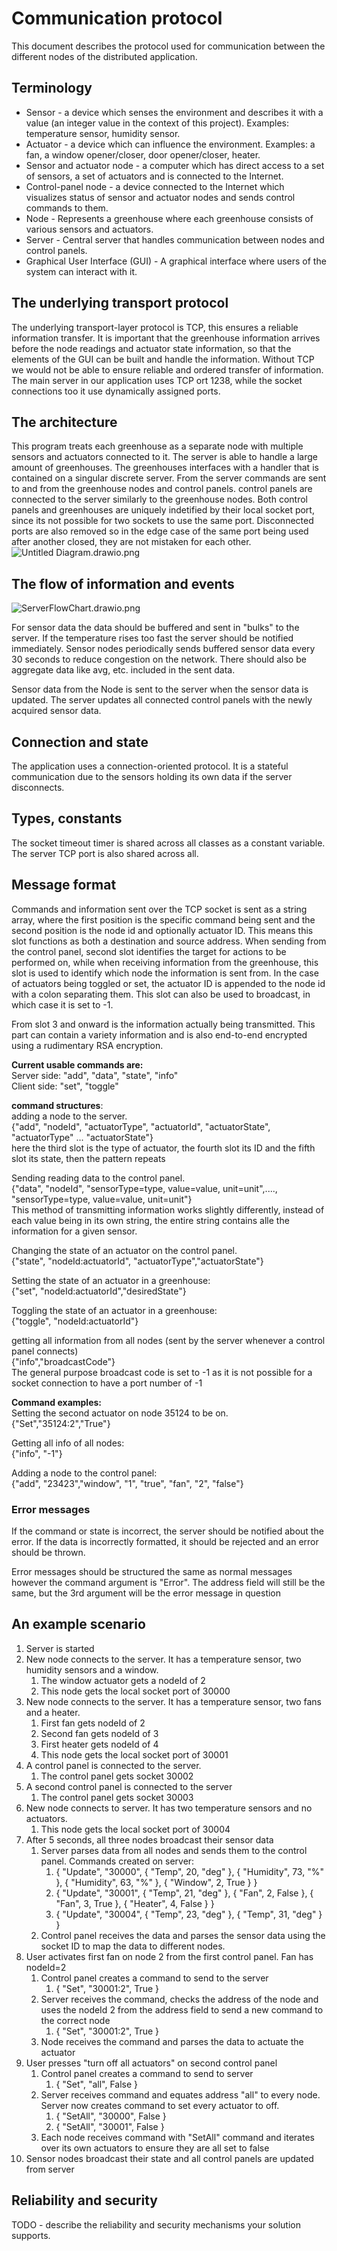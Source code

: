 # Communication protocol

This document describes the protocol used for communication between the different nodes of the
distributed application.

## Terminology

* Sensor - a device which senses the environment and describes it with a value (an integer value in
  the context of this project). Examples: temperature sensor, humidity sensor.
* Actuator - a device which can influence the environment. Examples: a fan, a window opener/closer,
  door opener/closer, heater.
* Sensor and actuator node - a computer which has direct access to a set of sensors, a set of
  actuators and is connected to the Internet.
* Control-panel node - a device connected to the Internet which visualizes status of sensor and
  actuator nodes and sends control commands to them.
* Node - Represents a greenhouse where each greenhouse consists of various sensors and actuators.
* Server - Central server that handles communication between nodes and control panels.
* Graphical User Interface (GUI) - A graphical interface where users of the system can interact with
  it.

## The underlying transport protocol
<!--TODO - what transport-layer protocol do you use? TCP? UDP? What port number(s)? Why did you 
choose this transport layer protocol? -->

The underlying transport-layer protocol is TCP, this ensures a reliable information transfer. It is important that the
greenhouse information arrives before the node readings and actuator state information, so that the elements of the GUI
can be built and handle the information. Without TCP we would not be able to ensure reliable and ordered transfer of
information. The main server in our application uses TCP ort 1238, while the socket connections too it use dynamically
assigned ports.


## The architecture
<!--TODO - show the general architecture of your network. Which part is a server? Who are clients? 
Do you have one or several servers? Perhaps include a picture here. -->

This program treats each greenhouse as a separate node with multiple sensors and actuators connected to it. The server
is able to handle a large amount of greenhouses. The greenhouses interfaces with a handler that is contained on a singular
discrete server. From the server commands are sent to and from the greenhouse nodes and control panels. control panels
are connected to the server similarly to the greenhouse nodes. Both control panels and greenhouses are uniquely
indetified by their local socket port, since its not possible for two sockets to use the same port. Disconnected ports
are also removed so in the edge case of the same port being used after another closed, they are not mistaken for each other.
![Untitled Diagram.drawio.png](..%2F..%2F..%2F..%2FDownloads%2FUntitled%20Diagram.drawio.png)

## The flow of information and events
<!--TODO - describe what each network node does and when. Some periodic events? Some reaction on 
incoming packets? Perhaps split into several subsections, where each subsection describes one 
node type (For example: one subsection for sensor/actuator nodes, one for control panel nodes). -->

<!--TODO - Expand -->
![ServerFlowChart.drawio.png](..%2F..%2F..%2F..%2FDownloads%2FServerFlowChart.drawio.png)

For sensor data the data should be buffered and sent in "bulks" to the server. If the temperature rises too fast the
server should be notified immediately. Sensor nodes periodically sends buffered sensor data every 30 seconds to reduce
congestion on the network. There should also be aggregate data like avg, etc. included in the sent data.

Sensor data from the Node is sent to the server when the sensor data is updated. 
The server updates all connected control panels with the newly acquired sensor data.

## Connection and state
<!-- TODO - is your communication protocol connection-oriented or connection-less? Is it stateful or 
stateless? -->
The application uses a connection-oriented protocol. It is a stateful communication due to the sensors holding its own
data if the server disconnects.

## Types, constants
<!--TODO - Do you have some specific value types you use in several messages? They you can describe 
them here. --> 
The socket timeout timer is shared across all classes as a constant variable. The server TCP port is also shared across
all.

## Message format
<!--TODO - describe the general format of all messages. Then describe specific format for each 
message type in your protocol. -->

Commands and information sent over the TCP socket is sent as a string array, where the first position is the
specific command being sent and the second position is the node id and optionally actuator ID. This means this slot 
functions as both a destination and source address. When sending from the control panel, second slot identifies the 
target for actions to be performed on, while when receiving information from the greenhouse, this slot is used to 
identify which node the information is sent from. In the case of actuators being toggled or set, the actuator ID is
appended to the node id with a colon separating them. This slot can also be used to broadcast, in which case it is set
to -1.

From slot 3 and onward is the information actually being transmitted. This part can contain a variety information and 
is also end-to-end encrypted using a rudimentary RSA encryption.  

**Current usable commands are:**   
Server side: "add", "data", "state", "info"  
Client side: "set", "toggle"

**command structures**:  
adding a node to the server.  
{"add", "nodeId", "actuatorType", "actuatorId", "actuatorState", "actuatorType" ... "actuatorState"}  
here the third slot is the type of actuator, the fourth slot its ID and the fifth slot its state, then the pattern repeats  

Sending reading data to the control panel.  
{"data", "nodeId", "sensorType=type, value=value, unit=unit",...., "sensorType=type, value=value, unit=unit"}   
This method of transmitting information works slightly differently, instead of each value being in its own string,
the entire string contains alle the information for a given sensor.

Changing the state of an actuator on the control panel.  
{"state", "nodeId:actuatorId", "actuatorType","actuatorState"}

Setting the state of an actuator in a greenhouse:  
{"set", "nodeId:actuatorId","desiredState"}

Toggling the state of an actuator in a greenhouse:  
{"toggle", "nodeId:actuatorId"}

getting all information from all nodes (sent by the server whenever a control panel connects)  
{"info","broadcastCode"}  
The general purpose broadcast code is set to -1 as it is not possible for a socket connection to have a port number of -1

**Command examples:**   
Setting the second actuator on node 35124 to be on.  
{"Set","35124:2","True"}

Getting all info of all nodes:  
{"info", "-1"}

Adding a node to the control panel:  
{"add", "23423","window", "1", "true", "fan", "2", "false"}


### Error messages
<!--TODO - describe the possible error messages that nodes can send in your system. -->

If the command or state is incorrect, the server should be notified about the error. If the data is incorrectly formatted,
it should be rejected and an error should be thrown.

Error messages should be structured the same as normal messages however the command argument is "Error".
The address field will still be the same, but the 3rd argument will be the error message in question

## An example scenario
<!-- TODO - describe a typical scenario. How would it look like from communication perspective? When 
are connections established? Which packets are sent? How do nodes react on the packets? An 
example scenario could be as follows:-->

1. Server is started
2. New node connects to the server. It has a temperature sensor, two humidity sensors and a window.
   1. The window actuator gets a nodeId of 2
   2. This node gets the local socket port of 30000
3. New node connects to the server. It has a temperature sensor, two fans and a heater.
   1. First fan gets nodeId of 2
   2. Second fan gets nodeId of 3
   3. First heater gets nodeId of 4
   4. This node gets the local socket port of 30001
4. A control panel is connected to the server.
   1. The control panel gets socket 30002
5. A second control panel is connected to the server
   1. The control panel gets socket 30003
5. New node connects to server. It has two temperature sensors and no actuators.
   1. This node gets the local socket port of 30004
6. After 5 seconds, all three nodes broadcast their sensor data
   1. Server parses data from all nodes and sends them to the control panel. Commands created on server:
      1. { "Update", "30000", { "Temp", 20, "deg" }, { "Humidity", 73, "%" }, { "Humidity", 63, "%" }, { "Window", 2, True } }
      2. { "Update", "30001", { "Temp", 21, "deg" }, { "Fan", 2, False }, { "Fan", 3, True }, { "Heater", 4, False } }
      3. { "Update", "30004", { "Temp", 23, "deg" }, { "Temp", 31, "deg" } }
   2. Control panel receives the data and parses the sensor data using the socket ID to map the data to different nodes.
7. User activates first fan on node 2 from the first control panel. Fan has nodeId=2
   1. Control panel creates a command to send to the server
      1. { "Set", "30001:2", True }
   2. Server receives the command, checks the address of the node and uses the nodeId 2 from the address field to send a new command to the correct node
      1. { "Set", "30001:2", True }
   3. Node receives the command and parses the data to actuate the actuator
8. User presses "turn off all actuators" on second control panel
   1. Control panel creates a command to send to server
      1. { "Set", "all", False }
   2. Server receives command and equates address "all" to every node. Server now creates command to set every actuator to off.
      1. { "SetAll", "30000", False }
      2. { "SetAll", "30001", False }
   3. Each node receives command with "SetAll" command and iterates over its own actuators to ensure they are all set to false
9. Sensor nodes broadcast their state and all control panels are updated from server

## Reliability and security

TODO - describe the reliability and security mechanisms your solution supports.

